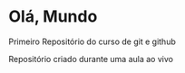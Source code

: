 # Olá, Mundo
 Primeiro Repositório do curso de git e github

 Repositório criado durante uma aula ao vivo
